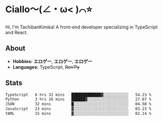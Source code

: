 # Ciallo～(∠・ω< )⌒⭐️

Hi, I'm TachibanKimika! A front-end developer specializing in TypeScript and React.

## About
- **Hobbies:** **エロゲー**, **エロゲー**, **エロゲー**
- **Languages:** TypeScript, ~~Ren’Py~~

## Stats
<!--START_SECTION:waka-->

```txt
TypeScript   6 hrs 32 mins   █████████████▓░░░░░░░░░░░   54.23 %
Python       3 hrs 16 mins   ██████▓░░░░░░░░░░░░░░░░░░   27.07 %
JSON         32 mins         █░░░░░░░░░░░░░░░░░░░░░░░░   04.50 %
JavaScript   23 mins         ▓░░░░░░░░░░░░░░░░░░░░░░░░   03.23 %
YAML         15 mins         ▓░░░░░░░░░░░░░░░░░░░░░░░░   02.14 %
```

<!--END_SECTION:waka-->

<!-- ![Metrics](https://metrics.lecoq.io/TachibanaKimika?template=classic&base.activity=0&base.community=0&base.repositories=0&languages=1&isocalendar=1&isocalendar.duration=half-year&languages.limit=8&languages.sections=most-used&languages.colors=github&languages.threshold=0%25&languages.indepth=false&languages.recent.load=300&languages.recent.days=14&config.timezone=Asia%2FShanghai)
 -->
